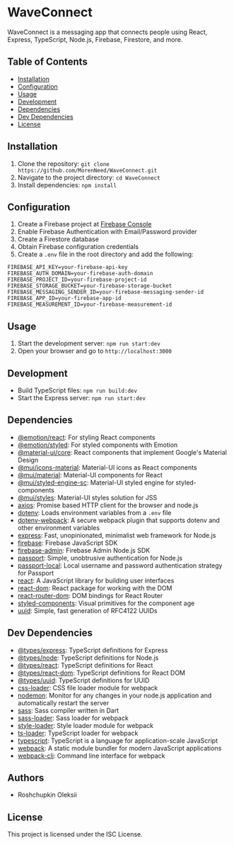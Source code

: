 # WaveConnect

WaveConnect is a messaging app that connects people using React, Express, TypeScript, Node.js, Firebase, Firestore, and more.

## Table of Contents

- [Installation](#installation)
- [Configuration](#configuration)
- [Usage](#usage)
- [Development](#development)
- [Dependencies](#dependencies)
- [Dev Dependencies](#dev-dependencies)
- [License](#license)

## Installation

1. Clone the repository: `git clone https://github.com/MorenNeed/WaveConnect.git`
2. Navigate to the project directory: `cd WaveConnect`
3. Install dependencies: `npm install`

## Configuration

1. Create a Firebase project at [Firebase Console](https://console.firebase.google.com/)
2. Enable Firebase Authentication with Email/Password provider
3. Create a Firestore database
4. Obtain Firebase configuration credentials
5. Create a `.env` file in the root directory and add the following:

```
FIREBASE_API_KEY=your-firebase-api-key
FIREBASE_AUTH_DOMAIN=your-firebase-auth-domain
FIREBASE_PROJECT_ID=your-firebase-project-id
FIREBASE_STORAGE_BUCKET=your-firebase-storage-bucket
FIREBASE_MESSAGING_SENDER_ID=your-firebase-messaging-sender-id
FIREBASE_APP_ID=your-firebase-app-id
FIREBASE_MEASUREMENT_ID=your-firebase-measurement-id
```

## Usage

1. Start the development server: `npm run start:dev`
2. Open your browser and go to `http://localhost:3000`

## Development

- Build TypeScript files: `npm run build:dev`
- Start the Express server: `npm run start:dev`

## Dependencies

- [@emotion/react](https://www.npmjs.com/package/@emotion/react): For styling React components
- [@emotion/styled](https://www.npmjs.com/package/@emotion/styled): For styled components with Emotion
- [@material-ui/core](https://www.npmjs.com/package/@material-ui/core): React components that implement Google's Material Design
- [@mui/icons-material](https://www.npmjs.com/package/@mui/icons-material): Material-UI icons as React components
- [@mui/material](https://www.npmjs.com/package/@mui/material): Material-UI components for React
- [@mui/styled-engine-sc](https://www.npmjs.com/package/@mui/styled-engine-sc): Material-UI styled engine for styled-components
- [@mui/styles](https://www.npmjs.com/package/@mui/styles): Material-UI styles solution for JSS
- [axios](https://www.npmjs.com/package/axios): Promise based HTTP client for the browser and node.js
- [dotenv](https://www.npmjs.com/package/dotenv): Loads environment variables from a `.env` file
- [dotenv-webpack](https://www.npmjs.com/package/dotenv-webpack): A secure webpack plugin that supports dotenv and other environment variables
- [express](https://www.npmjs.com/package/express): Fast, unopinionated, minimalist web framework for Node.js
- [firebase](https://www.npmjs.com/package/firebase): Firebase JavaScript SDK
- [firebase-admin](https://www.npmjs.com/package/firebase-admin): Firebase Admin Node.js SDK
- [passport](https://www.npmjs.com/package/passport): Simple, unobtrusive authentication for Node.js
- [passport-local](https://www.npmjs.com/package/passport-local): Local username and password authentication strategy for Passport
- [react](https://www.npmjs.com/package/react): A JavaScript library for building user interfaces
- [react-dom](https://www.npmjs.com/package/react-dom): React package for working with the DOM
- [react-router-dom](https://www.npmjs.com/package/react-router-dom): DOM bindings for React Router
- [styled-components](https://www.npmjs.com/package/styled-components): Visual primitives for the component age
- [uuid](https://www.npmjs.com/package/uuid): Simple, fast generation of RFC4122 UUIDs

## Dev Dependencies

- [@types/express](https://www.npmjs.com/package/@types/express): TypeScript definitions for Express
- [@types/node](https://www.npmjs.com/package/@types/node): TypeScript definitions for Node.js
- [@types/react](https://www.npmjs.com/package/@types/react): TypeScript definitions for React
- [@types/react-dom](https://www.npmjs.com/package/@types/react-dom): TypeScript definitions for React DOM
- [@types/uuid](https://www.npmjs.com/package/@types/uuid): TypeScript definitions for UUID
- [css-loader](https://www.npmjs.com/package/css-loader): CSS file loader module for webpack
- [nodemon](https://www.npmjs.com/package/nodemon): Monitor for any changes in your node.js application and automatically restart the server
- [sass](https://www.npmjs.com/package/sass): Sass compiler written in Dart
- [sass-loader](https://www.npmjs.com/package/sass-loader): Sass loader for webpack
- [style-loader](https://www.npmjs.com/package/style-loader): Style loader module for webpack
- [ts-loader](https://www.npmjs.com/package/ts-loader): TypeScript loader for webpack
- [typescript](https://www.npmjs.com/package/typescript): TypeScript is a language for application-scale JavaScript
- [webpack](https://www.npmjs.com/package/webpack): A static module bundler for modern JavaScript applications
- [webpack-cli](https://www.npmjs.com/package/webpack-cli): Command line interface for webpack

## Authors

- Roshchupkin Oleksii

## License

This project is licensed under the ISC License.

